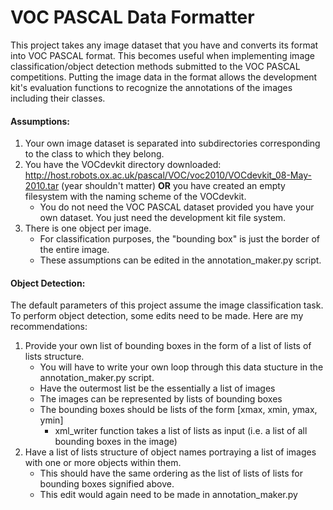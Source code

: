 # VOC PASCAL Data Formatter

This project takes any image dataset that you have and converts its format into VOC PASCAL format.
This becomes useful when implementing image classification/object detection methods submitted to the VOC PASCAL competitions.
Putting the image data in the format allows the development kit's evaluation functions to recognize the annotations of the images including their classes.

#### Assumptions:
1. Your own image dataset is separated into subdirectories corresponding to the class to which they belong.
2. You have the VOCdevkit directory downloaded: http://host.robots.ox.ac.uk/pascal/VOC/voc2010/VOCdevkit_08-May-2010.tar (year shouldn't matter) **OR** you have created an empty filesystem with the naming scheme of the VOCdevkit.
    * You do not need the VOC PASCAL dataset provided you have your own dataset. You just need the development kit file system.
3. There is one object per image.
    * For classification purposes, the "bounding box" is just the border of the entire image.
    * These assumptions can be edited in the annotation_maker.py script.
    
#### Object Detection:
The default parameters of this project assume the image classification task. To perform object detection, some edits need to be made. Here are my recommendations:
1. Provide your own list of bounding boxes in the form of a list of lists of lists structure.
   * You will have to write your own loop through this data stucture in the annotation_maker.py script.
   * Have the outermost list be the essentially a list of images
   * The images can be represented by lists of bounding boxes
   * The bounding boxes should be lists of the form [xmax, xmin, ymax, ymin]
      * xml_writer function takes a list of lists as input (i.e. a list of all bounding boxes in the image)
2. Have a list of lists structure of object names portraying a list of images with one or more objects within them.
   * This should have the same ordering as the list of lists of lists for bounding boxes signified above. 
   * This edit would again need to be made in annotation_maker.py
